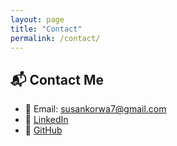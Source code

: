 ```yaml
---
layout: page
title: "Contact"
permalink: /contact/
---
```


## 📬 Contact Me

- 📧 Email: [susankorwa7@gmail.com](mailto:susankorwa7@gmail.com)
- 💼 [LinkedIn](https://www.linkedin.com/in/susan-korwa/)
- 🐙 [GitHub](https://github.com/korwa)
